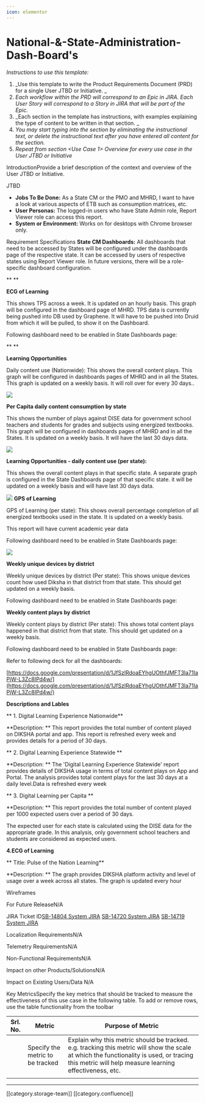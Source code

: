 ```yaml
---
icon: elementor
---
```


# National-&-State-Administration-Dash-Board's

_Instructions to use this template:_

1. \_Use this template to write the Product Requirements Document (PRD) for a single User JTBD or Initiative. \_
2. _Each workflow within the PRD will correspond to an Epic in JIRA. Each User Story will correspond to a Story in JIRA that will be part of the Epic._
3. \_Each section in the template has instructions, with examples explaining the type of content to be written in that section. \_
4. _You may start typing into the section by eliminating the instructional text, or delete the instructional text after you have entered all content for the section._
5. _Repeat from section \<Use Case 1> Overview for every use case in the User JTBD or Initiative_

IntroductionProvide a brief description of the context and overview of the User JTBD or Initiative.&#x20;

JTBD

* **Jobs To Be Done:**  As a State CM or the PMO and MHRD, I want to have a look at various aspects of ETB such as consumption matrices, etc.
* **User Personas:**  The logged-in users who have State Admin role, Report Viewer role can access this report.
* **System or Environment:**  Works on for desktops with Chrome browser only.

Requirement Specifications **State CM Dashboards:** All dashboards that need to be accessed by States will be configured under the dashboards page of the respective state. It can be accessed by users of respective states using Report Viewer role. In future versions, there will be a role-specific dashboard configuration.

\*\* \*\*

**ECG of Learning**

This shows TPS across a week. It is updated on an hourly basis. This graph will be configured in the dashboard page of MHRD. TPS data is currently being pushed into DB used by Graphene. It will have to be pushed into Druid from which it will be pulled, to show it on the Dashboard.

Following dashboard need to be enabled in State Dashboards page:

\*\*  \*\*

**Learning Opportunities** &#x20;

Daily content use (Nationwide): This shows the overall content plays. This graph will be configured in dashboards pages of MHRD and in all the States. This graph is updated on a weekly basis. It will roll over for every 30 days..

![](../../../.gitbook/assets/CM.PNG)

**Per Capita daily content consumption by state**

This shows the number of plays against DISE data for government school teachers and students for grades and subjects using energized textbooks. This graph will be configured in dashboards pages of MHRD and in all the States. It is updated on a weekly basis. It will have the last 30 days data.

![](../../../.gitbook/assets/CM2.png)

**Learning Opportunities - daily content use (per state):**

This shows the overall content plays in that specific state. A separate graph is configured in the State Dashboards page of that specific state. it will be updated on a weekly basis and will have last 30 days data.

![](../../../.gitbook/assets/CM.PNG) **GPS of Learning**

GPS of Learning (per state): This shows overall percentage completion of all energized textbooks used in the state. It is updated on a weekly basis.

This report will have current academic year data

Following dashboard need to be enabled in State Dashboards page:

![](../../../.gitbook/assets/L1.3.PNG)

**Weekly unique devices by district**

Weekly unique devices by district (Per state): This shows unique devices count how used Diksha in that district from that state. This should get updated on a weekly basis.&#x20;

Following dashboard need to be enabled in State Dashboards page:

**Weekly content plays by district**

Weekly content plays by district (Per state): This shows total content plays happened in that district from that state. This should get updated on a weekly basis.

Following dashboard need to be enabled in State Dashboards page:

Refer to following deck for all the dashboards:

[https://docs.google.com/presentation/d/1JfSzlRdoaEYhgUOthfJMFT3la71IaPjW-L3Zc8IPd4w/](https://docs.google.com/presentation/d/1JfSzlRdoaEYhgUOthfJMFT3la71IaPjW-L3Zc8IPd4w/)

**Descriptions and Lables**

\*\*       1. Digital Learning Experience Nationwide\*\*

\*\*Description: \*\* This report provides the total number of content played on DIKSHA portal and app. This report is refreshed every week and provides details for a period of 30 days.

\*\*       2. Digital Learning Experience Statewide \*\*

\*\*Description: \*\* The 'Digital Learning Experience Statewide' report provides details of DIKSHA usage in terms of total content plays on App and Portal. The analysis provides total content plays for the last 30 days at a daily level.Data is refreshed every week

\*\*      3. Digital Learning per Capita \*\*

\*\*Description: \*\* This report provides the total number of content played per 1000 expected users over a period of 30 days.

The expected user for each state is calculated using the DISE data for the appropriate grade. In this analysis, only government school teachers and students are considered as expected users.

&#x20;     **4.ECG of Learning**

\*\* Title: Pulse of the Nation Learning\*\*

\*\*Description: \*\* The graph provides DIKSHA platform activity and level of usage over a week across all states. The graph is updated every hour  &#x20;

Wireframes

For Future ReleaseN/A

JIRA Ticket ID[SB-14804 System JIRA](https://browse/SB-14804) [SB-14720 System JIRA](https://browse/SB-14720) [SB-14719 System JIRA](https://browse/SB-14719)

Localization RequirementsN/A

Telemetry RequirementsN/A

Non-Functional RequirementsN/A

Impact on other Products/SolutionsN/A

Impact on Existing Users/Data N/A

Key MetricsSpecify the key metrics that should be tracked to measure the effectiveness of this use case in the following table. To add or remove rows, use the table functionality from the toolbar

| Srl. No. | Metric                           | Purpose of Metric                                                                                                                                                                                  |
| -------- | -------------------------------- | -------------------------------------------------------------------------------------------------------------------------------------------------------------------------------------------------- |
|          | Specify the metric to be tracked | Explain why this metric should be tracked. e.g. tracking this metric will show the scale at which the functionality is used, or tracing this metric will help measure learning effectiveness, etc. |
|          |                                  |                                                                                                                                                                                                    |

***

\[\[category.storage-team]] \[\[category.confluence]]
